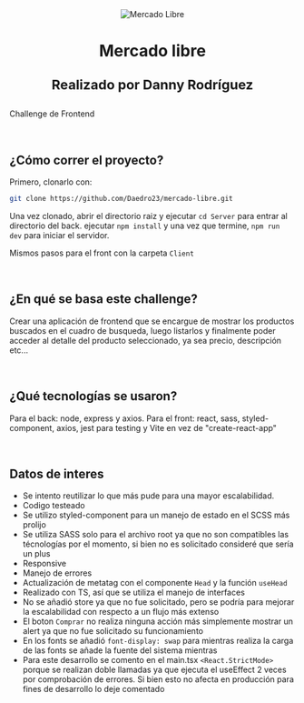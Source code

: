 <div align="center">
<img src="https://i.imgur.com/phR8JsG.png" alt="Mercado Libre" />
 <h1>Mercado libre
  
 <small>Realizado por Danny Rodríguez</small>
 </h1>
</div>

<p>Challenge de Frontend</p>

<br />

## ¿Cómo correr el proyecto?

Primero, clonarlo con:

```bash
git clone https://github.com/Daedro23/mercado-libre.git
```

Una vez clonado, abrir el directorio raiz y ejecutar `cd Server` para entrar al directorio del back. ejecutar `npm install` y una vez que termine, `npm run dev` para iniciar el servidor.

Mismos pasos para el front con la carpeta `Client`

<br />

## ¿En qué se basa este challenge?

Crear una aplicación de frontend que se encargue de mostrar los productos buscados en el cuadro de busqueda, luego listarlos y finalmente poder acceder al detalle del producto seleccionado, ya sea precio, descripción etc...

<br />

## ¿Qué tecnologías se usaron?

Para el back: node, express y axios.
Para el front: react, sass, styled-component, axios, jest para testing y Vite en vez de "create-react-app"  

<br />

## Datos de interes

- Se intento reutilizar lo que más pude para una mayor escalabilidad.
- Codigo testeado
- Se utilizo styled-component para un manejo de estado en el SCSS más prolijo
- Se utiliza SASS solo para el archivo root ya que no son compatibles las técnologías por el momento, si bien no es solicitado consideré que sería un plus
- Responsive
- Manejo de errores
- Actualización de metatag con el componente `Head` y la función `useHead`
- Realizado con TS, así que se utiliza el manejo de interfaces
- No se añadió store ya que no fue solicitado, pero se podría para mejorar la escalabilidad con respecto a un flujo más extenso
- El boton `Comprar` no realiza ninguna acción más simplemente mostrar un alert ya que no fue solicitado su funcionamiento
- En los fonts se añadió `font-display: swap` para mientras realiza la carga de las fonts se añade la fuente del sistema mientras
- Para este desarrollo se comento en el main.tsx `<React.StrictMode>` porque se realizan doble llamadas ya que ejecuta el useEffect 2 veces por comprobación de errores. Si bien esto no afecta en producción para fines de desarrollo lo deje comentado
